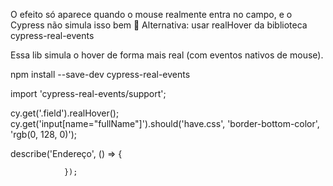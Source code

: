 O efeito só aparece quando o mouse realmente entra no campo, e o Cypress não simula isso bem
🔁 Alternativa: usar realHover da biblioteca cypress-real-events

Essa lib simula o hover de forma mais real (com eventos nativos de mouse).

npm install --save-dev cypress-real-events

import 'cypress-real-events/support';

cy.get('.field').realHover();
cy.get('input[name="fullName"]').should('have.css', 'border-bottom-color', 'rgb(0, 128, 0)');


describe('Endereço', () =>
				{
					
				});